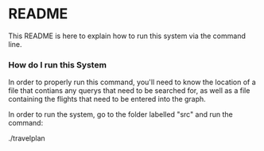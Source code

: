 # README #

This README is here to explain how to run this system via the command line.

### How do I run this System ###

In order to properly run this command, you'll need to know the location of a file that contians any querys that need to be searched for,
as well as a file containing the flights that need to be entered into the graph.

In order to run the system, go to the folder labelled "src"
and run the command: 

./travelplan <File with the flight data> <File with the query data>